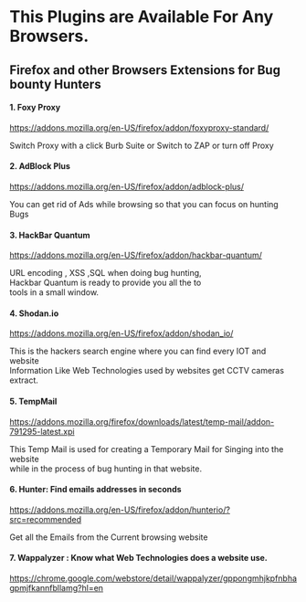 # This Plugins are Available For Any Browsers.
## Firefox and other Browsers Extensions for Bug bounty Hunters

#### 1. Foxy Proxy
https://addons.mozilla.org/en-US/firefox/addon/foxyproxy-standard/

Switch Proxy with a click Burb Suite or Switch to ZAP or turn off Proxy

#### 2. AdBlock Plus
https://addons.mozilla.org/en-US/firefox/addon/adblock-plus/

You can get rid of Ads while browsing so that you can focus on hunting Bugs

#### 3. HackBar Quantum
https://addons.mozilla.org/en-US/firefox/addon/hackbar-quantum/

URL encoding , XSS ,SQL when doing bug hunting,</br>
Hackbar Quantum is ready to provide you all the to </br>
tools in a small window.

#### 4. Shodan.io
https://addons.mozilla.org/en-US/firefox/addon/shodan_io/

This is the hackers search engine where you can find every IOT and website</br>
Information Like Web Technologies used by websites get CCTV cameras extract.

#### 5. TempMail
https://addons.mozilla.org/firefox/downloads/latest/temp-mail/addon-791295-latest.xpi

This Temp Mail is used for creating a Temporary Mail for Singing into the website </br>
while in the process of bug hunting in that website.

#### 6. Hunter: Find emails addresses in seconds
https://addons.mozilla.org/en-US/firefox/addon/hunterio/?src=recommended

Get all the Emails from the Current browsing website

#### 7. Wappalyzer : Know what Web Technologies does a website use.
https://chrome.google.com/webstore/detail/wappalyzer/gppongmhjkpfnbhagpmjfkannfbllamg?hl=en
